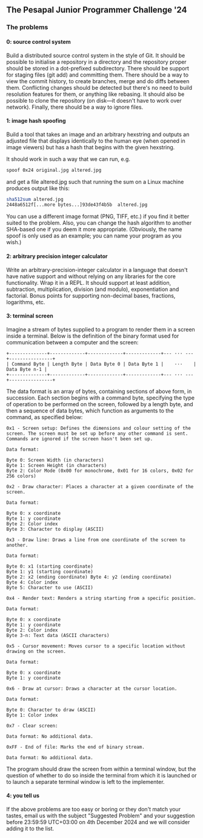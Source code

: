 ## The Pesapal Junior Programmer Challenge '24
### The problems
#### 0: source control system

Build a distributed source control system in the style of Git. It should be possible to initialise a repository in a directory and the repository proper should be stored in a dot-prefixed subdirectory. There should be support for staging files (git add) and committing them. There should be a way to view the commit history, to create branches, merge and do diffs between them. Conflicting changes should be detected but there's no need to build resolution features for them, or anything like rebasing. It should also be possible to clone the repository (on disk—it doesn't have to work over network). Finally, there should be a way to ignore files.

#### 1: image hash spoofing

Build a tool that takes an image and an arbitrary hexstring and outputs an adjusted file that displays identically to the human eye (when opened in image viewers) but has a hash that begins with the given hexstring.

It should work in such a way that we can run, e.g.
```bash
spoof 0x24 original.jpg altered.jpg
```
and get a file altered.jpg such that running the sum on a Linux machine produces output like this:
```bash
sha512sum altered.jpg
2448a6512f[...more bytes...]93de43f4b5b  altered.jpg
```
You can use a different image format (PNG, TIFF, etc.) if you find it better suited to the problem. Also, you can change the hash algorithm to another SHA-based one if you deem it more appropriate. (Obviously, the name spoof is only used as an example; you can name your program as you wish.)

#### 2: arbitrary precision integer calculator

Write an arbitrary-precision-integer calculator in a language that doesn't have native support and without relying on any libraries for the core functionality. Wrap it in a REPL. It should support at least addition, subtraction, multiplication, division (and modulo), exponentiation and factorial. Bonus points for supporting non-decimal bases, fractions, logarithms, etc.

#### 3: terminal screen

Imagine a stream of bytes supplied to a program to render them in a screen inside a terminal. Below is the definition of the binary format used for communication between a computer and the screen:

```
+--------------+-------------+-------------+-------------+--- ··· ---+----------------+
| Command Byte | Length Byte | Data Byte 0 | Data Byte 1 |    ···    |  Data Byte n-1 |
+--------------+-------------+-------------+-------------+--- ··· ---+----------------+
```

The data format is an array of bytes, containing sections of above form, in succession. Each section begins with a command byte, specifying the type of operation to be performed on the screen, followed by a length byte, and then a sequence of data bytes, which function as arguments to the command, as specified below:
```
0x1 - Screen setup: Defines the dimensions and colour setting of the screen. The screen must be set up before any other command is sent. Commands are ignored if the screen hasn't been set up.

Data format:

Byte 0: Screen Width (in characters)
Byte 1: Screen Height (in characters)
Byte 2: Color Mode (0x00 for monochrome, 0x01 for 16 colors, 0x02 for 256 colors)

0x2 - Draw character: Places a character at a given coordinate of the screen.

Data format:

Byte 0: x coordinate
Byte 1: y coordinate
Byte 2: Color index
Byte 3: Character to display (ASCII)

0x3 - Draw line: Draws a line from one coordinate of the screen to another.

Data format:

Byte 0: x1 (starting coordinate)
Byte 1: y1 (starting coordinate)
Byte 2: x2 (ending coordinate) Byte 4: y2 (ending coordinate)
Byte 4: Color index
Byte 5: Character to use (ASCII)

0x4 - Render text: Renders a string starting from a specific position.

Data format:

Byte 0: x coordinate
Byte 1: y coordinate
Byte 2: Color index
Byte 3-n: Text data (ASCII characters)

0x5 - Cursor movement: Moves cursor to a specific location without drawing on the screen.

Data format:

Byte 0: x coordinate
Byte 1: y coordinate

0x6 - Draw at cursor: Draws a character at the cursor location.

Data format:

Byte 0: Character to draw (ASCII)
Byte 1: Color index

0x7 - Clear screen:

Data format: No additional data.

0xFF - End of file: Marks the end of binary stream.

Data format: No additional data.
```
The program should draw the screen from within a terminal window, but the question of whether to do so inside the terminal from which it is launched or to launch a separate terminal window is left to the implementer.

#### 4: you tell us

If the above problems are too easy or boring or they don't match your tastes, email us with the subject "Suggested Problem" and your suggestion before 23:59:59 UTC+03:00 on 4th December 2024 and we will consider adding it to the list.